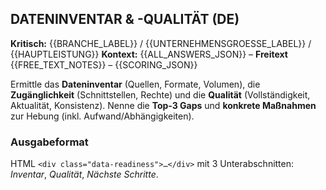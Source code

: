 ## DATENINVENTAR & -QUALITÄT (DE)

**Kritisch:** {{BRANCHE_LABEL}} / {{UNTERNEHMENSGROESSE_LABEL}} / {{HAUPTLEISTUNG}}
**Kontext:** {{ALL_ANSWERS_JSON}} – **Freitext** {{FREE_TEXT_NOTES}} – {{SCORING_JSON}}

Ermittle das **Dateninventar** (Quellen, Formate, Volumen), die **Zugänglichkeit** (Schnittstellen, Rechte) und die **Qualität** (Vollständigkeit, Aktualität, Konsistenz). Nenne die **Top‑3 Gaps** und **konkrete Maßnahmen** zur Hebung (inkl. Aufwand/Abhängigkeiten).

### Ausgabeformat
HTML `<div class="data-readiness">…</div>` mit 3 Unterabschnitten: *Inventar*, *Qualität*, *Nächste Schritte*.
